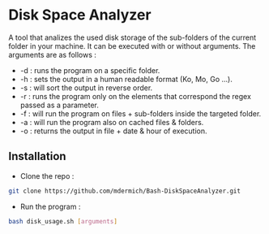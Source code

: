 # Disk Space Analyzer
A tool that analizes the used disk storage of the sub-folders of the current folder in your machine. It can be executed with or without arguments. The arguments are as follows :
* -d <folder> : runs the program on a specific folder.
* -h : sets the output in a human readable format (Ko, Mo, Go ...).
* -s : will sort the output in reverse order.
* -r <regex> : runs the program only on the elements that correspond the regex passed as a parameter. 
* -f : will run the program on files + sub-folders inside the targeted folder.
* -a : will run the program also on cached files & folders.
* -o <file> : returns the output in file + date & hour of execution.

## Installation
* Clone the repo :
``` bash
git clone https://github.com/mdermich/Bash-DiskSpaceAnalyzer.git
```
* Run the program :
``` bash
bash disk_usage.sh [arguments]
```
  
  
  
  
